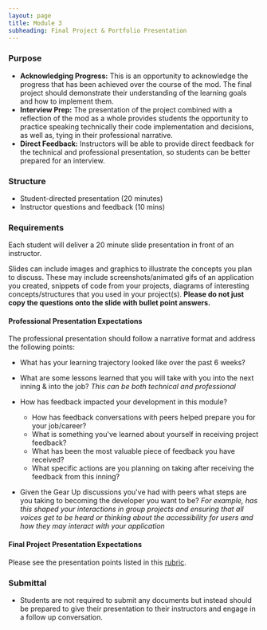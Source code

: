 ```yaml
---
layout: page
title: Module 3
subheading: Final Project & Portfolio Presentation
---
```


### Purpose

* **Acknowledging Progress:** This is an opportunity to acknowledge the progress that has been achieved over the course of the mod. The final project should demonstrate their understanding of the learning goals and how to implement them.
* **Interview Prep:** The presentation of the project combined with a reflection of the mod as a whole provides students the opportunity to practice speaking technically their code implementation and decisions, as well as, tying in their professional narrative.
* **Direct Feedback:** Instructors will be able to provide direct feedback for the technical and professional presentation, so students can be better prepared for an interview.

### Structure

* Student-directed presentation (20 minutes)
* Instructor questions and feedback (10 mins)

### Requirements

Each student will deliver a 20 minute slide presentation in front of an instructor.

Slides can include images and graphics to illustrate the concepts you plan to discuss. These may include screenshots/animated gifs of an application you created, snippets of code from your projects, diagrams of interesting concepts/structures that you used in your project(s). **Please do not just copy the questions onto the slide with bullet point answers.**

#### Professional Presentation Expectations
The professional presentation should follow a narrative format and address the following points:

* What has your learning trajectory looked like over the past 6 weeks?

* What are some lessons learned that you will take with you into the next inning & into the job?
 *This can be both technical and professional*

* How has feedback impacted your development in this module?
  - How has feedback conversations with peers helped prepare you for your job/career?
  - What is something you've learned about yourself in receiving project feedback?
  - What has been the most valuable piece of feedback you have received?
  - What specific actions are you planning on taking after receiving the feedback from this inning?

* Given the Gear Up discussions you've had with peers what steps are you taking to becoming the developer you want to be?
*For example, has this shaped your interactions in group projects and ensuring that all voices get to be heard or thinking about the accessibility for users and how they may interact with your application*


#### Final Project Presentation Expectations

Please see the presentation points listed in this [rubric](../projects/sweater_weather/rubric).


### Submittal

* Students are not required to submit any documents but instead should be prepared to give their presentation to their instructors and engage in a follow up conversation.

